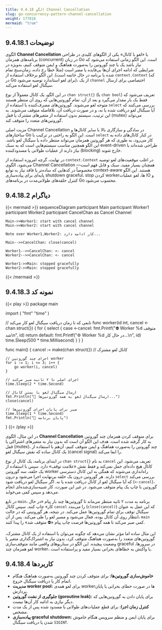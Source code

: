 ```yaml
---
title: 9.4.18 الگو Channel Cancellation
slug: go-concurrency-pattern-channel-cancellation
weight: 177018
mermaid: "true"
---
```



## 9.4.18.1 توضیحات

الگوی **Channel Cancellation** یا «لغو با کانال» یکی از الگوهای کلیدی در طراحی برنامه‌های همزمان (concurrent) در زبان Go است. این الگو زمانی استفاده می‌شود که نیاز باشد یک یا چند گوروتین را به‌صورت هماهنگ و ایمن متوقف کنیم، به‌ویژه در شرایطی که ادامه اجرای آن‌ها بی‌فایده یا مضر است (مثلاً خطا رخ داده، زمان‌سنج تمام شده یا برنامه در حال خاتمه است). این الگو برخلاف استفاده از `context.Context` (که در Go برای لغو استاندارد توصیه می‌شود)، از یک `channel` اختصاصی برای ارسال سیگنال لغو استفاده می‌کند.

در این الگو، یک کانال معمولاً از نوع `chan struct{}` (یا `chan bool`) تعریف می‌شود که فقط یک بار مقدار می‌گیرد و بعد از آن، تمام گوروتین‌هایی که روی آن منتظر هستند متوجه لغو می‌شوند. گوروتین‌های مصرف‌کننده با استفاده از `select` بررسی می‌کنند که آیا سیگنال لغو دریافت شده یا نه، و در صورت دریافت آن، بلافاصله متوقف می‌شوند. به این ترتیب، سیستم بدون استفاده از متغیرهای مشترک یا قفل (mutex) می‌تواند گوروتین‌های متعدد را متوقف کند.

مزیت اصلی Channel Cancellation در سادگی و سازگاری بالا با سایر کانال‌ها و ساختارهای Go است. این الگو به راحتی در ترکیب با `select` در کنار کانال‌های داده به کار می‌رود، به طوری که هر گوروتین همزمان می‌تواند منتظر داده یا سیگنال لغو باشد. این الگو همچنین مناسب سیستم‌هایی است که به سبک event-driven طراحی شده‌اند یا نیاز دارند از عملیات طولانی یا مسدودکننده (blocking) خارج شوند.

در نهایت، گرچه امروزه استفاده از `context.Context` در اغلب موقعیت‌های لغو توصیه می‌شود، الگوی Channel Cancellation همچنان بسیار مفید، سبک و قابل فهم است—مخصوصاً در کدهایی که ساده‌تر یا فاقد نیاز به توابع context-aware هستند. این الگو پایه‌ای برای پیاده‌سازی shutdown graceful، stop کردن workerها، لغو عملیات IO و کنترل حلقه‌های طولانی‌مدت در برنامه‌های Go محسوب می‌شود.

## 9.4.18.2 دیاگرام


{{< mermaid >}}
sequenceDiagram
    participant Main
    participant Worker1
    participant Worker2
    participant CancelChan as Cancel Channel

    Main->>Worker1: start with cancel channel
    Main->>Worker2: start with cancel channel

    Note over Worker1,Worker2: کار ادامه دارد...

    Main-->>CancelChan: close(cancel)

    Worker1-->>CancelChan: <- cancel
    Worker2-->>CancelChan: <- cancel

    Worker1->>Main: stopped gracefully
    Worker2->>Main: stopped gracefully
{{< /mermaid >}}




## 9.4.18.3 نمونه کد

{{< play >}}
package main

import (
	"fmt"
	"time"
)

// تابعی که تا زمان دریافت سیگنال لغو کار می‌کند
func worker(id int, cancel <-chan struct{}) {
	for {
		select {
		case <-cancel:
			fmt.Printf("⛔️ Worker %d متوقف شد\n", id)
			return
		default:
			fmt.Printf("⚙️ Worker %d در حال کار...\n", id)
			time.Sleep(500 * time.Millisecond)
		}
	}
}

func main() {
	cancel := make(chan struct{}) // کانال لغو مشترک

	// اجرای چند گوروتین worker
	for i := 1; i <= 3; i++ {
		go worker(i, cancel)
	}

	// اجرای اصلی تا ۲ ثانیه صبر می‌کند
	time.Sleep(2 * time.Second)

	// ارسال سیگنال لغو با بستن کانال
	fmt.Println("📢 ارسال سیگنال لغو به همه گوروتین‌ها...")
	close(cancel)

	// صبر برای پایان اجرای گوروتین‌ها
	time.Sleep(1 * time.Second)
	fmt.Println("🏁 پایان برنامه")
}
{{< /play >}}


در این مثال، الگوی **Channel Cancellation** برای متوقف کردن همزمان چند گوروتین به کار گرفته شده است. هدف این الگو آن است که بدون نیاز به متغیرهای اشتراکی یا قفل (mutex)، چند گوروتین را به‌صورت هماهنگ و ایمن متوقف کنیم، آن‌هم با استفاده از یک کانال ساده که نقش سیگنال لغو (cancel signal) را ایفا می‌کند.

در ابتدای برنامه، یک کانال از نوع `chan struct{}` به نام `cancel` تعریف می‌شود. این کانال هیچ داده‌ای حمل نمی‌کند و فقط نقش «علامت توقف» دارد. سپس با استفاده از یک حلقه، سه گوروتین worker راه‌اندازی می‌شوند که همگی به این کانال دسترسی دارند. هر گوروتین درون یک حلقه بی‌نهایت اجرا می‌شود و درون `select` بررسی می‌کند که آیا سیگنال لغو از کانال دریافت شده یا نه. اگر سیگنال لغو دریافت شود (`<-cancel`)، گوروتین با چاپ یک پیام متوقف می‌شود. در غیر این صورت، کار شبیه‌سازی‌شده‌ای انجام می‌دهد و سپس کمی می‌خوابد.

در تابع `main`، برنامه به مدت ۲ ثانیه منتظر می‌ماند تا گوروتین‌ها چند بار پیام «در حال کار» چاپ کنند. سپس کانال `cancel` را می‌بندد (`close(cancel)`) که این عمل به عنوان سیگنال توقف برای تمام گوروتین‌ها عمل می‌کند. در نتیجه، هر گوروتینی که در حالت انتظار روی آن کانال بوده، فعال می‌شود و مسیر لغو را طی می‌کند. پس از آن، `main` کمی صبر می‌کند تا همه گوروتین‌ها فرصت چاپ پیام «⛔️ متوقف شد» را پیدا کنند.

این مثال ساده اما مؤثر نشان می‌دهد که چگونه می‌توان با استفاده از یک کانال مشترک، گوروتین‌های متعدد را به‌صورت هماهنگ متوقف کرد، بدون نیاز به اشتراک‌گذاری متغیر یا وضعیت پیچیده. این الگو در سناریوهای واقعی مانند متوقف‌سازی graceful در سرورها، لغو همزمان چند worker، یا واکنش به خطاهای بحرانی بسیار مفید و پراستفاده است.

## 9.4.18.4 کاربردها


- **خاموش‌سازی گوروتین‌ها:** برای متوقف کردن چند گوروتین به‌صورت هماهنگ هنگام اتمام کار یا دریافت سیگنال خروج.
- **مدیریت worker pool:** برای لغو همه‌ی workerها در صورت خطای بحرانی یا پایان پردازش.
- **جلوگیری از نشت گوروتین (goroutine leak):** برای پایان دادن به گوروتین‌هایی که دیگر نیازی به ادامه کار آن‌ها نیست.
- **کنترل زمان اجرا:** برای قطع عملیات‌های طولانی یا مسدود شده پس از یک مدت مشخص.
- **پیاده‌سازی graceful shutdown:** برای پایان ایمن و منظم سرویس هنگام خاموش شدن یا دریافت سیگنال `SIGINT`.